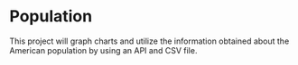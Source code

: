 # Population
This project will graph charts and utilize the information obtained about the American population by using an API and CSV file.
